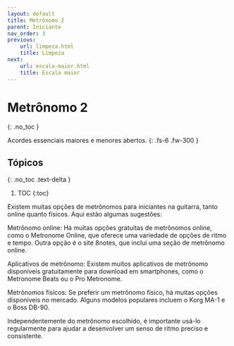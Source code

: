 ```yaml
---
layout: default
title: Metrônomo 2
parent: Iniciante
nav_order: 3
previous:
    url: limpeza.html
    title: Limpeza
next:
    url: escala-maior.html
    title: Escala maior
---
```


# Metrônomo 2
{: .no_toc }

Acordes essenciais maiores e menores abertos.
{: .fs-6 .fw-300 }

## Tópicos
{: .no_toc .text-delta }

1. TOC
{:toc}

Existem muitas opções de metrônomos para iniciantes na guitarra, tanto online quanto físicos. Aqui estão algumas sugestões:

Metrônomo online: Há muitas opções gratuitas de metrônomos online, como o Metronome Online, que oferece uma variedade de opções de ritmo e tempo. Outra opção é o site 8notes, que inclui uma seção de metrônomo online.

Aplicativos de metrônomo: Existem muitos aplicativos de metrônomo disponíveis gratuitamente para download em smartphones, como o Metronome Beats ou o Pro Metronome.

Metrônomos físicos: Se preferir um metrônomo físico, há muitas opções disponíveis no mercado. Alguns modelos populares incluem o Korg MA-1 e o Boss DB-90.

Independentemente do metrônomo escolhido, é importante usá-lo regularmente para ajudar a desenvolver um senso de ritmo preciso e consistente.
